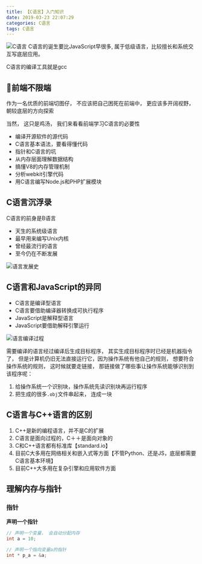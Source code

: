 ```yaml
---
title: 【C语言】入门知识
date: 2019-03-23 22:07:29
categories: C语言
tags: C语言
---
```


![C语言](http://img.nixiaolei.com/2019-04-04-22-39-41.png)
C语言的诞生要比JavaScript早很多, 属于低级语言，比较擅长和系统交互写底层应用。

C语言的编译工具就是gcc


## 🤯前端不限端
作为一名优质的前端切图仔， 不应该把自己困死在前端中， 更应该多开阔视野， 朝较底层的方向探索

当然， 这只是鸡汤， 我们来看看前端学习C语言的必要性

* 编译开源软件的源代码
* C语言基本语法，要看得懂代码
* 指针和C语言的坑
* 从内存层面理解数据结构
* 搞懂V8的内存管理机制
* 分析webkit引擎代码
* 用C语言编写Node.js和PHP扩展模块



## C语言沉浮录
C语言的前身是B语言


* 天生的系统级语言
* 最早用来编写Unix内核
* 曾经最流行的语言
* 至今仍在不断发展

![语言发展史](http://img.nixiaolei.com/2019-04-06-13-46-58.png)


## C语言和JavaScript的异同

* C语言是编译型语言
* C语言要借助编译器转换成可执行程序
* JavaScript是解释型语言
* JavaScript要借助解释引擎运行

![语言编译过程](http://img.nixiaolei.com/2019-04-06-13-58-53.png)

需要编译的语言经过编译后生成目标程序， 其实生成目标程序时已经是机器指令了， 但是计算机仍旧无法直接运行它，因为操作系统有他自己的规则， 想要符合操作系统的规则， 这时候就要走链接， 那链接做了哪些事让操作系统能够识别到该程序呢：

1. 给操作系统一个识别块，操作系统先读识别块再运行程序
2. 把生成的很多`.obj`文件串起来， 连成一块





## C语言与C++语言的区别
1. C++是新的编程语言，并不是C的扩展
2. C语言是面向过程的，C＋＋是面向对象的
3. C和C++语言都有标准库【standard.io】
4. 目前C大多用在网络相关和嵌入式等方面【不管Python、还是JS，底层都需要C语言基本环境】
5. 目前C++大多用在复杂引擎和应用软件方面




## 理解内存与指针



### 指针
**声明一个指针**
```C
// 声明一个变量， 会自动分配内存
int a = 10;

// 声明一个指向变量a的指针
int * p_a = &a;
```










